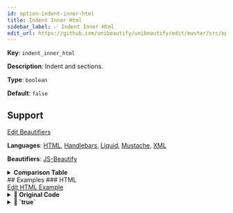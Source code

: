 ```yaml
---
id: option-indent-inner-html
title: Indent Inner Html
sidebar_label: ✅ Indent Inner Html
edit_url: https://github.com/unibeautify/unibeautify/edit/master/src/options.ts
---
```

**Key**: `indent_inner_html`

**Description**: Indent <head> and <body> sections.

**Type**: `boolean`

**Default**: `false`

## Support
<div><a class="edit-page-link button" href="https://github.com/unibeautify/website/edit/master/docs/../scripts/generate-docs/beautifiers.ts" target="_blank">Edit Beautifiers</a></div>

**Languages**: [HTML](/docs/language-html.html), [Handlebars](/docs/language-handlebars.html), [Liquid](/docs/language-liquid.html), [Mustache](/docs/language-mustache.html), [XML](/docs/language-xml.html)

**Beautifiers**: [JS-Beautify](/docs/beautifier-js-beautify.html)

<details><summary><strong>Comparison Table</strong></summary>
| Language | [JS-Beautify](/docs/beautifier-js-beautify.html) |
| --- | --- |
| [HTML](/docs/language-html.html) | &#9989; |
| [Handlebars](/docs/language-handlebars.html) | &#9989; |
| [Liquid](/docs/language-liquid.html) | &#9989; |
| [Mustache](/docs/language-mustache.html) | &#9989; |
| [XML](/docs/language-xml.html) | &#9989; |
</details>
## Examples
### HTML
<div><a class="edit-page-link button" href="https://github.com/unibeautify/website/edit/master/docs/../examples/HTML/indent_inner_html.txt" target="_blank">Edit HTML Example</a></div>

<details><summary><strong>🚧 Original Code</strong></summary>
```HTML
<html><head></head><body></body></html>
```
</details>
<details><summary><strong>🔧 `true`</strong></summary>
Using [JS-Beautify](/docs/beautifier-js-beautify.html) beautifier:
```HTML
<html>

  <head></head>

  <body></body>

</html>
```
<details><summary>Configuration</summary>
A `.unibeautify.json` file would look like the following:
```json
{
  "HTML": {
    "indent_size": 2,
    "indent_char": " ",
    "indent_inner_html": true
  }
}
```
</details>
<details><summary>Difference from original</summary>
```diff
Index: true
===================================================================
--- true	Original
+++ true	Beautified
@@ -1,1 +1,7 @@
-<html><head></head><body></body></html>
\ No newline at end of file
+<html>␊
+␊
+␣␣<head></head>␊
+␊
+␣␣<body></body>␊
+␊
+</html>

```
</details>
</details>
<details><summary><strong>🔧 `false`</strong></summary>
Using [JS-Beautify](/docs/beautifier-js-beautify.html) beautifier:
```HTML
<html>

<head></head>

<body></body>

</html>
```
<details><summary>Configuration</summary>
A `.unibeautify.json` file would look like the following:
```json
{
  "HTML": {
    "indent_size": 2,
    "indent_char": " ",
    "indent_inner_html": false
  }
}
```
</details>
<details><summary>Difference from original</summary>
```diff
Index: false
===================================================================
--- false	Original
+++ false	Beautified
@@ -1,1 +1,7 @@
-<html><head></head><body></body></html>
\ No newline at end of file
+<html>␊
+␊
+<head></head>␊
+␊
+<body></body>␊
+␊
+</html>

```
</details>
</details>
### Handlebars
<div><a class="edit-page-link button" href="https://github.com/unibeautify/website/new/master/docs/../examples/Handlebars/new?filename=indent_inner_html.txt&value=Type%20Example%20Here" target="_blank">Add Handlebars Example</a></div>

No example found. Please submit a Pull Request!
### Liquid
<div><a class="edit-page-link button" href="https://github.com/unibeautify/website/new/master/docs/../examples/Liquid/new?filename=indent_inner_html.txt&value=Type%20Example%20Here" target="_blank">Add Liquid Example</a></div>

No example found. Please submit a Pull Request!
### Mustache
<div><a class="edit-page-link button" href="https://github.com/unibeautify/website/new/master/docs/../examples/Mustache/new?filename=indent_inner_html.txt&value=Type%20Example%20Here" target="_blank">Add Mustache Example</a></div>

No example found. Please submit a Pull Request!
### XML
<div><a class="edit-page-link button" href="https://github.com/unibeautify/website/new/master/docs/../examples/XML/new?filename=indent_inner_html.txt&value=Type%20Example%20Here" target="_blank">Add XML Example</a></div>

No example found. Please submit a Pull Request!